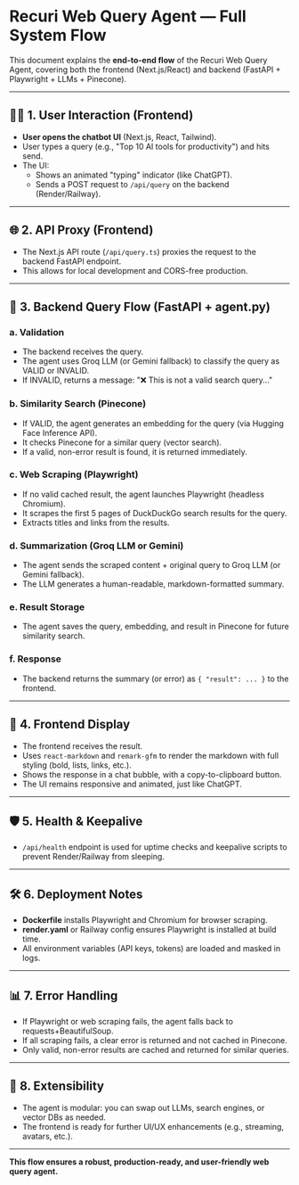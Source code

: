 # Recuri Web Query Agent — Full System Flow

This document explains the **end-to-end flow** of the Recuri Web Query Agent, covering both the frontend (Next.js/React) and backend (FastAPI + Playwright + LLMs + Pinecone).

---

## 🧑‍💻 1. User Interaction (Frontend)

- **User opens the chatbot UI** (Next.js, React, Tailwind).
- User types a query (e.g., "Top 10 AI tools for productivity") and hits send.
- The UI:
  - Shows an animated "typing" indicator (like ChatGPT).
  - Sends a POST request to `/api/query` on the backend (Render/Railway).

---

## 🌐 2. API Proxy (Frontend)

- The Next.js API route (`/api/query.ts`) proxies the request to the backend FastAPI endpoint.
- This allows for local development and CORS-free production.

---

## 🚀 3. Backend Query Flow (FastAPI + agent.py)

### a. **Validation**
- The backend receives the query.
- The agent uses Groq LLM (or Gemini fallback) to classify the query as VALID or INVALID.
- If INVALID, returns a message: "❌ This is not a valid search query..."

### b. **Similarity Search (Pinecone)**
- If VALID, the agent generates an embedding for the query (via Hugging Face Inference API).
- It checks Pinecone for a similar query (vector search).
- If a valid, non-error result is found, it is returned immediately.

### c. **Web Scraping (Playwright)**
- If no valid cached result, the agent launches Playwright (headless Chromium).
- It scrapes the first 5 pages of DuckDuckGo search results for the query.
- Extracts titles and links from the results.

### d. **Summarization (Groq LLM or Gemini)**
- The agent sends the scraped content + original query to Groq LLM (or Gemini fallback).
- The LLM generates a human-readable, markdown-formatted summary.

### e. **Result Storage**
- The agent saves the query, embedding, and result in Pinecone for future similarity search.

### f. **Response**
- The backend returns the summary (or error) as `{ "result": ... }` to the frontend.

---

## 💬 4. Frontend Display

- The frontend receives the result.
- Uses `react-markdown` and `remark-gfm` to render the markdown with full styling (bold, lists, links, etc.).
- Shows the response in a chat bubble, with a copy-to-clipboard button.
- The UI remains responsive and animated, just like ChatGPT.

---

## 🛡️ 5. Health & Keepalive

- `/api/health` endpoint is used for uptime checks and keepalive scripts to prevent Render/Railway from sleeping.

---

## 🛠️ 6. Deployment Notes

- **Dockerfile** installs Playwright and Chromium for browser scraping.
- **render.yaml** or Railway config ensures Playwright is installed at build time.
- All environment variables (API keys, tokens) are loaded and masked in logs.

---

## 📊 7. Error Handling

- If Playwright or web scraping fails, the agent falls back to requests+BeautifulSoup.
- If all scraping fails, a clear error is returned and not cached in Pinecone.
- Only valid, non-error results are cached and returned for similar queries.

---

## 🧩 8. Extensibility

- The agent is modular: you can swap out LLMs, search engines, or vector DBs as needed.
- The frontend is ready for further UI/UX enhancements (e.g., streaming, avatars, etc.).

---

**This flow ensures a robust, production-ready, and user-friendly web query agent.**
